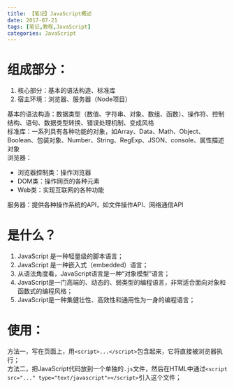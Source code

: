 ```yaml
---
title: 【笔记】JavaScript概述
date: 2017-07-21
tags: [笔记,教程,JavaScript]
categories: JavaScript
---
```

# 组成部分：
1. 核心部分：基本的语法构造、标准库
2. 宿主环境：浏览器、服务器（Node项目）    

基本的语法构造：数据类型（数值、字符串、对象、数组、函数）、操作符、控制结构、语句、数据类型转换、错误处理机制、变成风格     
标准库：一系列具有各种功能的对象，如Array、Data、Math、Object、Boolean、包装对象、Number、String、RegExp、JSON、console、属性描述对象    
浏览器：
  - 浏览器控制类：操作浏览器
  - DOM类：操作网页的各种元素
  - Web类：实现互联网的各种功能

服务器：提供各种操作系统的API，如文件操作API、网络通信API

# 是什么？
1. JavaScript 是一种轻量级的脚本语言；
2. JavaScript 是一种嵌入式（embedded）语言；
3. 从语法角度看，JavaScript语言是一种“对象模型”语言；
4. JavaScript是一门高端的、动态的、弱类型的编程语言，非常适合面向对象和函数式的编程风格；
5. JavaScript是一种集健壮性、高效性和通用性为一身的编程语言；

# 使用：
方法一，写在页面上，用`<script>...</script>`包含起来，它将直接被浏览器执行；    
方法二，把JavaScript代码放到一个单独的`.js`文件，然后在HTML中通过`<script src="..." type="text/javascript"></script>`引入这个文件；
